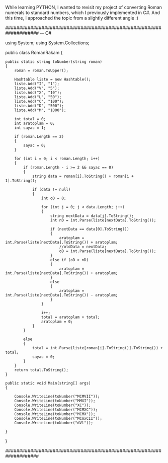 
While learning PYTHON, I wanted to revisit my project of converting Roman numerals to standard numbers,
which I previously implemented in C#. And this time, I approached the topic from a slightly different angle :)



####################################################################  -- C#

using System;
using System.Collections;

public class RomanRakam
{

    public static string toNumber(string roman)
    {
        roman = roman.ToUpper();

        Hashtable liste = new Hashtable();
        liste.Add("I", "1");
        liste.Add("V", "5");
        liste.Add("X", "10");
        liste.Add("L", "50");
        liste.Add("C", "100");
        liste.Add("D", "500");
        liste.Add("M", "1000");

        int total = 0;
        int aratoplam = 0;
        int sayac = 1;

        if (roman.Length == 2)
        {
            sayac = 0;
        }

        for (int i = 0; i < roman.Length; i++)
        {
            if (roman.Length - i >= 2 && sayac == 0)
            {
                string data = roman[i].ToString() + roman[i + 1].ToString();

                if (data != null)
                {
                    int oD = 0;

                    for (int j = 0; j < data.Length; j++)
                    {
                        string nextData = data[j].ToString();
                        int nD = int.Parse(liste[nextData].ToString());

                        if (nextData == data[0].ToString())
                        {
                            aratoplam = int.Parse(liste[nextData].ToString()) + aratoplam;
                            //oldData = nextData;
                            oD = int.Parse(liste[nextData].ToString());
                        }
                        else if (oD > nD)
                        {
                            aratoplam = int.Parse(liste[nextData].ToString()) + aratoplam;
                        }
                        else
                        {
                            aratoplam = int.Parse(liste[nextData].ToString()) - aratoplam;
                        }
                    }

                    i++;
                    total = aratoplam + total;
                    aratoplam = 0;
                }
            }

            else
            {
                total = int.Parse(liste[roman[i].ToString()].ToString()) + total;
                sayac = 0;
            }
        }
        return total.ToString();
    }
    
    public static void Main(string[] args)
    {
        
        Console.WriteLine(toNumber("MCMVII"));
        Console.WriteLine(toNumber("MMXI"));
        Console.WriteLine(toNumber("XC"));
        Console.WriteLine(toNumber("MCMXC"));
        Console.WriteLine(toNumber("MCMX"));
        Console.WriteLine(toNumber("MCmxCII"));
        Console.WriteLine(toNumber("dVl"));

    }
}

####################################################################
